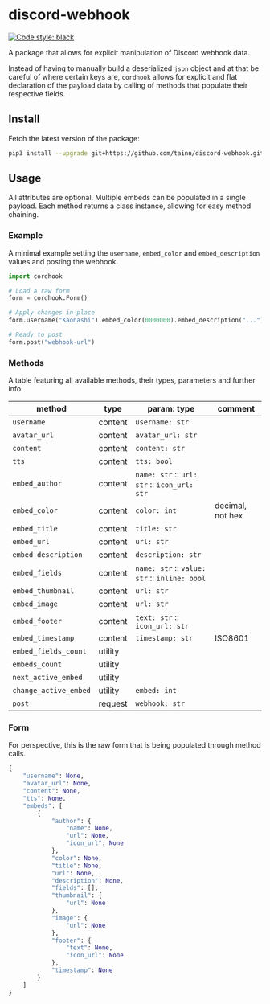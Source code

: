 # discord-webhook

[![Code style: black](https://img.shields.io/badge/style-black-000000.svg)](https://github.com/psf/black)

A package that allows for explicit manipulation of Discord webhook data.

Instead of having to manually build a deserialized `json` object and at that be careful of where certain keys
are, `cordhook` allows for explicit and flat declaration of the payload data by calling of methods that populate their
respective fields.

## Install

Fetch the latest version of the package:

```sh
pip3 install --upgrade git+https://github.com/tainn/discord-webhook.git
```

## Usage

All attributes are optional. Multiple embeds can be populated in a single payload. Each method returns a class instance,
allowing for easy method chaining.

### Example

A minimal example setting the `username`, `embed_color` and `embed_description` values and posting the webhook.

```py
import cordhook

# Load a raw form
form = cordhook.Form()

# Apply changes in-place
form.username("Kaonashi").embed_color(0000000).embed_description("...")

# Ready to post
form.post("webhook-url")
```

### Methods

A table featuring all available methods, their types, parameters and further info.

| method   | type    | param: type                                | comment |
|----------|---------|--------------------------------------------|---------|
| `username` | content | `username: str`                            ||
| `avatar_url` | content | `avatar_url: str`                          ||
| `content` | content | `content: str`                             ||
| `tts` | content | `tts: bool`                                ||
| `embed_author` | content | `name: str` :: `url: str` :: `icon_url: str` ||
| `embed_color` | content | `color: int`                               | decimal, not hex |
| `embed_title` | content | `title: str`                               ||
| `embed_url` | content | `url: str`                                 ||
| `embed_description` | content | `description: str`                         ||
| `embed_fields` | content | `name: str` :: `value: str` :: `inline: bool` ||
| `embed_thumbnail` | content | `url: str`                                 ||
| `embed_image` | content | `url: str`                                 ||
| `embed_footer` | content | `text: str` :: `icon_url: str`             ||
| `embed_timestamp` | content | `timestamp: str` | ISO8601 |
| `embed_fields_count` | utility ||
| `embeds_count` | utility ||
| `next_active_embed` | utility ||
| `change_active_embed` | utility | `embed: int`                               ||
| `post` | request | `webhook: str`                             ||

### Form

For perspective, this is the raw form that is being populated through method calls.

```py
{
    "username": None,
    "avatar_url": None,
    "content": None,
    "tts": None,
    "embeds": [
        {
            "author": {
                "name": None,
                "url": None,
                "icon_url": None
            },
            "color": None,
            "title": None,
            "url": None,
            "description": None,
            "fields": [],
            "thumbnail": {
                "url": None
            },
            "image": {
                "url": None
            },
            "footer": {
                "text": None,
                "icon_url": None
            },
            "timestamp": None
        }
    ]
}
```
